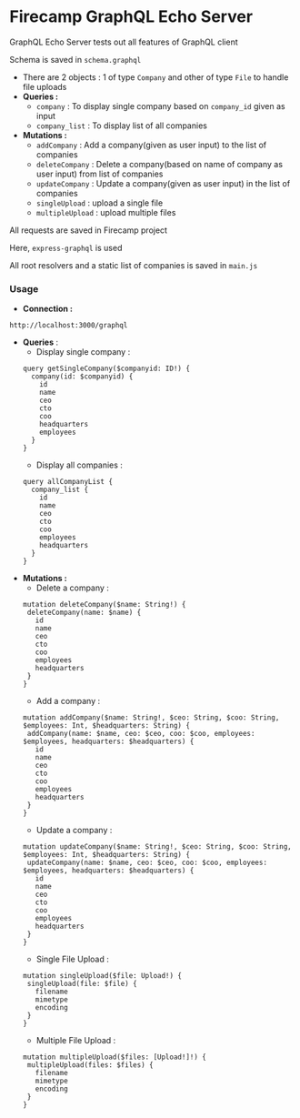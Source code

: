 # Firecamp GraphQL Echo Server

GraphQL Echo Server tests out all features of GraphQL client

Schema is saved in `schema.graphql` 
* There are 2 objects : 1 of type `Company` and other of type `File` to handle file uploads
 * <b>Queries :</b>
    * `company` : To display single company based on `company_id` given as input
    * `company_list` : To display list of all companies
 * <b>Mutations :</b>
    * `addCompany` : Add a company(given as user input) to the list of companies
    * `deleteCompany` : Delete a company(based on name of company as user input) from list of companies
    * `updateCompany` : Update a company(given as user input) in the list of companies
    * `singleUpload` : upload a single file
    * `multipleUpload` : upload multiple files

All requests are saved in Firecamp project

Here, `express-graphql` is used

All root resolvers and a static list of companies is saved in `main.js` 

### Usage
   * <b>Connection : </b>
   ```
   http://localhost:3000/graphql
   ```
   * <b> Queries</b> :
      * Display single company : 
      ```
      query getSingleCompany($companyid: ID!) {
        company(id: $companyid) {
          id
          name
          ceo
          cto
          coo
          headquarters
          employees
        }
     }
      ```
      * Display all companies : 
      ```
      query allCompanyList {
        company_list {
          id
          name
          ceo
          cto
          coo
          employees
          headquarters
        }
      }
      ```
   * <b>Mutations : </b>
       * Delete a company : 
       ```
       mutation deleteCompany($name: String!) {
        deleteCompany(name: $name) {
          id
          name
          ceo
          cto
          coo
          employees
          headquarters
        }
      }
       ```
       * Add a company : 
       ```
       mutation addCompany($name: String!, $ceo: String, $coo: String, $employees: Int, $headquarters: String) {
        addCompany(name: $name, ceo: $ceo, coo: $coo, employees: $employees, headquarters: $headquarters) {
          id
          name
          ceo
          cto
          coo
          employees
          headquarters
        }
      }
       ```
       * Update a company : 
       ```
       mutation updateCompany($name: String!, $ceo: String, $coo: String, $employees: Int, $headquarters: String) {
        updateCompany(name: $name, ceo: $ceo, coo: $coo, employees: $employees, headquarters: $headquarters) {
          id
          name
          ceo
          cto
          coo
          employees
          headquarters
        }
      }
       ```
       * Single File Upload : 
       ```
       mutation singleUpload($file: Upload!) {
        singleUpload(file: $file) {
          filename
          mimetype
          encoding
        }
      }
       ```
       * Multiple File Upload : 
       ```
       mutation multipleUpload($files: [Upload!]!) {
        multipleUpload(files: $files) {
          filename
          mimetype
          encoding
        }
      }
       ```



